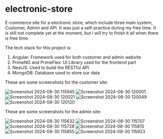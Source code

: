 # electronic-store

E-commerce site for a electronic store, which include three main system, Customer, Admin and API. It was just a self-practice during my free time. It is still not complete yet at the moment, but I will try to finish it all when there is free time.

The tech stack for this project is:
1. Angular: Framework used for both customer and admin website
2. PrimeNG and PrimeFlex: UI Library used for the frontend part
3. NestJS: Used to build the RESTful API
4. MongoDB: Database used to store our data

These are some screenshots for the customer site:

![Screenshot 2024-08-30 115945](https://github.com/user-attachments/assets/b38463ca-e402-4ac3-b604-7a18f9b1670b)
![Screenshot 2024-08-30 120001](https://github.com/user-attachments/assets/2dfc0a25-f9b4-4352-b3e7-4fa5e6a3d67e)
![Screenshot 2024-08-30 120021](https://github.com/user-attachments/assets/b44e935e-843f-4931-a258-1eb886109d12)
![Screenshot 2024-08-30 120049](https://github.com/user-attachments/assets/c39747c9-ef9d-45df-984b-640b96423c7c)
![Screenshot 2024-08-30 120120](https://github.com/user-attachments/assets/8c433c8f-88de-4725-9eb5-9c29a8dfb405)



These are some screenshots for the admin site:


![Screenshot 2024-08-30 115632](https://github.com/user-attachments/assets/43ab65be-ec54-43b3-b1e4-25a7c827be60)
![Screenshot 2024-08-30 115707](https://github.com/user-attachments/assets/326c9516-9f33-4304-9fb9-a05a88a8cc82)
![Screenshot 2024-08-30 115728](https://github.com/user-attachments/assets/10d40197-78ba-42b8-bd7d-5ed10461705b)
![Screenshot 2024-08-30 115815](https://github.com/user-attachments/assets/6d386c25-feec-4b98-80e2-71c6dbd79912)
![Screenshot 2024-08-30 115855](https://github.com/user-attachments/assets/ca395b0b-5fa3-44e3-bb07-6b02705f3dc1)
![Screenshot 2024-08-30 115923](https://github.com/user-attachments/assets/ad32d89a-c489-4450-bced-1e771a478b04)
